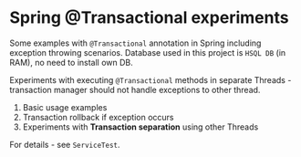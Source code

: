 # Spring @Transactional experiments

Some examples with `@Transactional` annotation in Spring including exception throwing scenarios.
Database used in this project is `HSQL DB` (in RAM), no need to install own DB.

Experiments with executing `@Transactional` methods in separate Threads - transaction manager should not handle exceptions to other thread.

1. Basic usage examples
1. Transaction rollback if exception occurs
1. Experiments with **Transaction separation** using other Threads

For details - see `ServiceTest`.